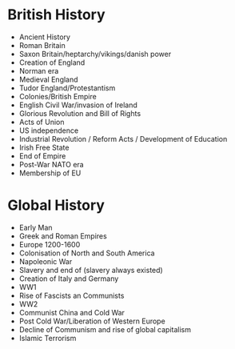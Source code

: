 # British History

- Ancient History
- Roman Britain
- Saxon Britain/heptarchy/vikings/danish power
- Creation of England
- Norman era
- Medieval England
- Tudor England/Protestantism
- Colonies/British Empire
- English Civil War/invasion of Ireland
- Glorious Revolution and Bill of Rights
- Acts of Union
- US independence
- Industrial Revolution / Reform Acts / Development of Education
- Irish Free State
- End of Empire
- Post-War NATO era
- Membership of EU

# Global History
- Early Man
- Greek and Roman Empires
- Europe 1200-1600
- Colonisation of North and South America
- Napoleonic War
- Slavery and end of (slavery always existed)
- Creation of Italy and Germany
- WW1
- Rise of Fascists an Communists
- WW2
- Communist China and Cold War
- Post Cold War/Liberation of Western Europe
- Decline of Communism and rise of global capitalism
- Islamic Terrorism
